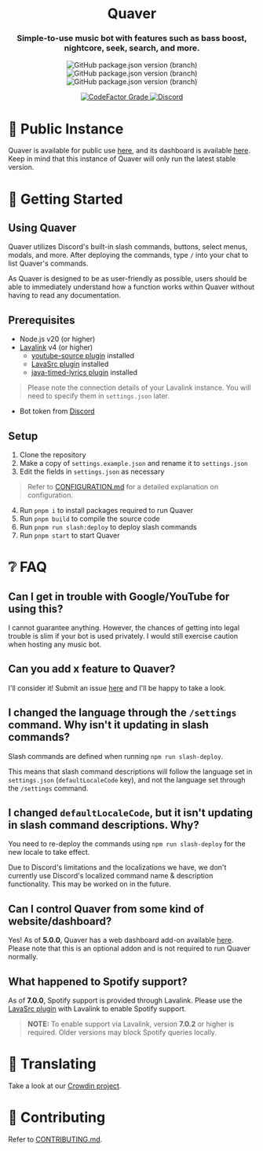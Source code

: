 <h1 align="center" style="border-bottom: none;">Quaver</h1>
<h3 align="center">Simple-to-use music bot with features such as bass boost, nightcore, seek, search, and more.</h3>
<p align="center">
    <img alt="GitHub package.json version (branch)" src="https://img.shields.io/github/package-json/v/zptxdev/quaver/master?color=2a005b&label=stable&style=flat-square">
    <img alt="GitHub package.json version (branch)" src="https://img.shields.io/github/package-json/v/zptxdev/quaver/staging?color=46041f&label=staging&style=flat-square">
    <img alt="GitHub package.json version (branch)" src="https://img.shields.io/github/package-json/v/zptxdev/quaver/next?color=46041f&label=next&style=flat-square">
</p>
<p align="center">
    <a href="https://www.codefactor.io/repository/github/zptxdev/quaver/overview/next">
        <img alt="CodeFactor Grade" src="https://img.shields.io/codefactor/grade/github/zptxdev/quaver/next?style=flat-square">
    </a>
    <a href="https://go.zptx.dev/discord">
        <img alt="Discord" src="https://img.shields.io/discord/334654301651730432?label=chat%20with%20us&style=flat-square">
    </a>
</p>

# 🎵 Public Instance

Quaver is available for public use [here](https://go.zptx.dev/InviteQuaver), and its dashboard is
available [here](https://quaver.zptx.dev). Keep in mind that this instance of Quaver will only run the latest stable
version.

# 🚀 Getting Started

## Using Quaver

Quaver utilizes Discord's built-in slash commands, buttons, select menus, modals, and more. After deploying the
commands, type `/` into your chat to list Quaver's commands.

As Quaver is designed to be as user-friendly as possible, users should be able to immediately understand how a function
works within Quaver without having to read any documentation.

## Prerequisites

- Node.js v20 (or higher)
- [Lavalink](https://github.com/lavalink-devs/Lavalink) v4 (or higher)
    - [youtube-source plugin](https://github.com/lavalink-devs/youtube-source#plugin) installed
    - [LavaSrc plugin](https://github.com/topi314/LavaSrc#lavalink-usage) installed
    - [java-timed-lyrics plugin](https://github.com/DuncteBot/java-timed-lyrics#using-with-lavalink) installed

> Please note the connection details of your Lavalink instance. You will need to specify them in `settings.json` later.

- Bot token from [Discord](https://discord.com/developers/applications)

## Setup

1. Clone the repository
2. Make a copy of `settings.example.json` and rename it to `settings.json`
3. Edit the fields in `settings.json` as necessary

> Refer to [CONFIGURATION.md](CONFIGURATION.md) for a detailed explanation on configuration.

4. Run `pnpm i` to install packages required to run Quaver
5. Run `pnpm build` to compile the source code
6. Run `pnpm run slash:deploy` to deploy slash commands
7. Run `pnpm start` to start Quaver

# ❔ FAQ

## Can I get in trouble with Google/YouTube for using this?

I cannot guarantee anything. However, the chances of getting into legal trouble is slim if your bot is used privately. I
would still exercise caution when hosting any music bot.

## Can you add x feature to Quaver?

I'll consider it! Submit an issue [here](https://github.com/ZPTXDev/Quaver/issues) and I'll be happy to take a look.

## I changed the language through the `/settings` command. Why isn't it updating in slash commands?

Slash commands are defined when running `npm run slash-deploy`.

This means that slash command descriptions will follow the language set in `settings.json` (`defaultLocaleCode` key),
and not the language set through the `/settings` command.

## I changed `defaultLocaleCode`, but it isn't updating in slash command descriptions. Why?

You need to re-deploy the commands using `npm run slash-deploy` for the new locale to take effect.

Due to Discord's limitations and the localizations we have, we don't currently use Discord's localized command name &
description functionality. This may be worked on in the future.

## Can I control Quaver from some kind of website/dashboard?

Yes! As of **5.0.0**, Quaver has a web dashboard add-on available [here](https://github.com/ZPTXDev/Quaver-Web). Please
note that this is an optional addon and is not required to run Quaver normally.

## What happened to Spotify support?

As of **7.0.0**, Spotify support is provided through Lavalink. Please use
the [LavaSrc plugin](https://github.com/topi314/LavaSrc) with Lavalink to enable Spotify support.

> **NOTE:** To enable support via Lavalink, version **7.0.2** or higher is required. Older versions may block Spotify
> queries locally.

# 💬 Translating

Take a look at our [Crowdin project](https://translate.zptx.dev).

# 📝 Contributing

Refer to [CONTRIBUTING.md](CONTRIBUTING.md).
